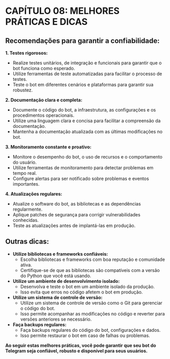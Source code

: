 # CAPÍTULO 08: MELHORES PRÁTICAS E DICAS
## Recomendações para garantir a confiabilidade:
**1. Testes rigorosos:**

* Realize testes unitários, de integração e funcionais para garantir que o bot funciona como esperado.
* Utilize ferramentas de teste automatizadas para facilitar o processo de testes.
* Teste o bot em diferentes cenários e plataformas para garantir sua robustez.

**2. Documentação clara e completa:**

* Documente o código do bot, a infraestrutura, as configurações e os procedimentos operacionais.
* Utilize uma linguagem clara e concisa para facilitar a compreensão da documentação.
* Mantenha a documentação atualizada com as últimas modificações no bot.

**3. Monitoramento constante e proativo:**

* Monitore o desempenho do bot, o uso de recursos e o comportamento do usuário.
* Utilize ferramentas de monitoramento para detectar problemas em tempo real.
* Configure alertas para ser notificado sobre problemas e eventos importantes.

**4. Atualizações regulares:**

* Atualize o software do bot, as bibliotecas e as dependências regularmente.
* Aplique patches de segurança para corrigir vulnerabilidades conhecidas.
* Teste as atualizações antes de implantá-las em produção.

## Outras dicas:
* **Utilize bibliotecas e frameworks confiáveis:**
    * Escolha bibliotecas e frameworks com boa reputação e comunidade ativa.
    * Certifique-se de que as bibliotecas são compatíveis com a versão do Python que você está usando.
* **Utilize um ambiente de desenvolvimento isolado:**
    * Desenvolva e teste o bot em um ambiente isolado da produção.
    * Isso evita que erros no código afetem o bot em produção.
* **Utilize um sistema de controle de versão:**
    * Utilize um sistema de controle de versão como o Git para gerenciar o código do bot.
    * Isso permite acompanhar as modificações no código e reverter para versões anteriores se necessário.
* **Faça backups regulares:**
    * Faça backups regulares do código do bot, configurações e dados.
    * Isso permite restaurar o bot em caso de falhas ou problemas.

**Ao seguir estas melhores práticas, você pode garantir que seu bot do Telegram seja confiável, robusto e disponível para seus usuários.**
